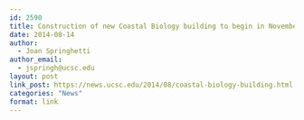 ```yaml
---
id: 2590
title: Construction of new Coastal Biology building to begin in November
date: 2014-08-14
author:
  - Joan Springhetti
author_email:
  - jspringh@ucsc.edu
layout: post
link_post: https://news.ucsc.edu/2014/08/coastal-biology-building.html
categories: "News"
format: link
---
```

